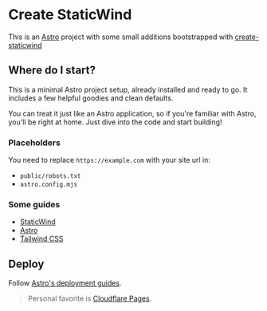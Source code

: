 # Create StaticWind

This is an [Astro](https://astro.build) project with some small additions bootstrapped with [create-staticwind](https://staticwind.nowl.dev)

## Where do I start?

This is a minimal Astro project setup, already installed and ready to go. It includes a few helpful goodies and clean defaults.

You can treat it just like an Astro application, so if you're familiar with Astro, you'll be right at home. Just dive into the code and start building!

### Placeholders

You need to replace `https://example.com` with your site url in:
- `public/robots.txt`
- `astro.config.mjs`

### Some guides

- [StaticWind](https://staticwind.nowl.dev)
- [Astro](https://astro.build)
- [Tailwind CSS](https://tailwindcss.com)

## Deploy

Follow [Astro's deployment guides](https://docs.astro.build/en/guides/deploy/).
> Personal favorite is [Cloudflare Pages](https://docs.astro.build/en/guides/deploy/cloudflare/).